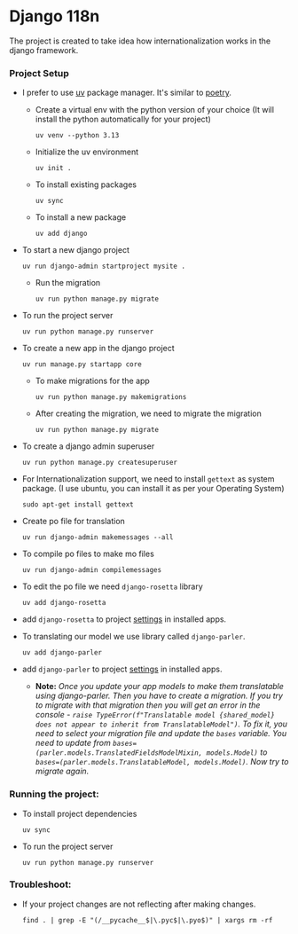 # Django 118n

The project is created to take idea how internationalization works in the django framework.

### Project Setup
- I prefer to use [uv](https://docs.astral.sh/uv/) package manager. It's similar to [poetry](https://python-poetry.org/).
    
    - Create a virtual env with the python version of your choice (It will install the python automatically for your project)
        ```shell
        uv venv --python 3.13
        ```
    
    - Initialize the uv environment
        ```shell
        uv init .
        ```
    
    - To install existing packages
        ```shell
        uv sync
        ```
    
    - To install a new package
        ```shell
        uv add django
        ```

- To start a new django project
    ```shell
    uv run django-admin startproject mysite .
    ```

    - Run the migration
        ```shell
        uv run python manage.py migrate
        ```

- To run the project server
    ```shell
    uv run python manage.py runserver
    ```

- To create a new app in the django project
    ```shell
    uv run manage.py startapp core
    ```

    - To make migrations for the app
        ```shell
        uv run python manage.py makemigrations
        ```

    - After creating the migration, we need to migrate the migration
        ```shell
        uv run python manage.py migrate
        ```

- To create a django admin superuser
    ```shell
    uv run python manage.py createsuperuser
    ```

- For Internationalization support, we need to install `gettext` as system package. (I use ubuntu, you can install it as per your Operating System)
    ```shell
    sudo apt-get install gettext
    ```

- Create po file for translation
    ```shell
    uv run django-admin makemessages --all
    ```

- To compile po files to make mo files
    ```shell
    uv run django-admin compilemessages
    ```

- To edit the po file we need `django-rosetta` library
    ```shell
    uv add django-rosetta
    ```

- add `django-rosetta` to project [settings](mysite/settings.py) in installed apps.

- To translating our model we use library called `django-parler`.
    ```shell
    uv add django-parler
    ```

- add `django-parler` to project [settings](mysite/settings.py) in installed apps.
    
    - **Note:** *Once you update your app models to make them translatable using django-parler. Then you have to create a migration. If you try to migrate with that migration then you will get an error in the console - `raise TypeError(f"Translatable model {shared_model} does not appear to inherit from TranslatableModel")`. To fix it, you need to select your migration file and update the `bases` variable. You need to update from `bases=(parler.models.TranslatedFieldsModelMixin, models.Model)` to `bases=(parler.models.TranslatableModel, models.Model)`. Now try to migrate again.*

### Running the project:
- To install project dependencies
    ```shell
    uv sync
    ```

- To run the project server
    ```shell
    uv run python manage.py runserver
    ```


### Troubleshoot:
- If your project changes are not reflecting after making changes.
    ```shell
    find . | grep -E "(/__pycache__$|\.pyc$|\.pyo$)" | xargs rm -rf
    ```

